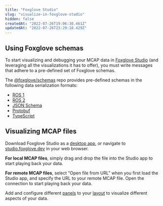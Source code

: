```yaml
---
title: "Foxglove Studio"
slug: "visualize-in-foxglove-studio"
hidden: false
createdAt: "2022-07-26T19:06:30.461Z"
updatedAt: "2022-07-26T23:29:18.429Z"
---
```

## Using Foxglove schemas 

To start visualizing and debugging your MCAP data in [Foxglove Studio](https://foxglove.dev/studio) (and leveraging all the visualizations it has to offer), you must write messages that adhere to a pre-defined set of Foxglove schemas.

The [@foxglove/schemas](https://github.com/foxglove/schemas) repo provides pre-defined schemas in the following data serialization formats:

- [ROS 1](https://github.com/foxglove/schemas/tree/main/schemas/ros1)
- [ROS 2](https://github.com/foxglove/schemas/tree/main/schemas/ros2)
- [JSON Schema](https://github.com/foxglove/schemas/tree/main/schemas/jsonschema)
- [Protobuf](https://github.com/foxglove/schemas/tree/main/schemas/proto/foxglove)
- [TypeScript](https://github.com/foxglove/schemas/tree/main/schemas/typescript)

## Visualizing MCAP files

Download Foxglove Studio as a [desktop app](https://foxglove.dev/download), or navigate to [studio.foxglove.dev](https://studio.foxglove.dev) in your web browser. 

**For local MCAP files**, simply drag and drop the file into the Studio app to start playing back your data.

**For remote MCAP files**, select "Open file from URL" when you first load the Studio app, and specify the URL to your remote MCAP file. Open the connection to start playing back your data.

Add and configure different [panels](https://foxglove.dev/docs/studio/panels/introduction) to your [layout](https://foxglove.dev/docs/studio/layouts) to visualize different aspects of your data.